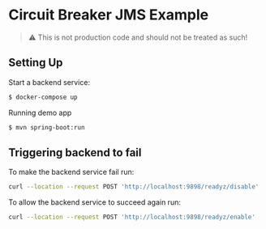 # Circuit Breaker JMS Example
> :warning: This is not production code and should not be treated as such!


## Setting Up

Start a backend service:

```bash
$ docker-compose up
```

Running demo app

```bash
$ mvn spring-boot:run
```

## Triggering backend to fail

To make the backend service fail run:
```bash
curl --location --request POST 'http://localhost:9898/readyz/disable'
```

To allow the backend service to succeed again run:

```bash
curl --location --request POST 'http://localhost:9898/readyz/enable'
```


